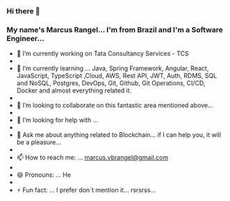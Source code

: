### Hi there 👋

### My name's Marcus Rangel... I'm from Brazil and I'm a Software Engineer...

- 🔭 I’m currently working on Tata Consultancy Services - TCS
- 
- 🌱 I’m currently learning ... Java, Spring Framework, Angular, React, JavaScript, TypeScript ,Cloud, AWS, Rest API, JWT, Auth, RDMS, SQL and NoSQL, Postgres, DevOps, Git, Github, Git Operations, CI/CD, Docker and almost everything related it.
- 
- 👯 I’m looking to collaborate on this fantastic area mentioned above...
- 
- 🤔 I’m looking for help with ...
- 
- 💬 Ask me about anything related to Blockchain... if I can help you, it will be a pleasure...
- 
- 📫 How to reach me: ... marcus.vbrangel@gmail.com
- 
- 😄 Pronouns: ... He
- 
- ⚡ Fun fact: ... I prefer don´t mention it... rsrsrss...


